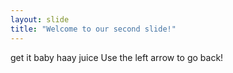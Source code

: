 ```yaml
---
layout: slide
title: "Welcome to our second slide!"
---
```

get it baby haay juice 
Use the left arrow to go back!
